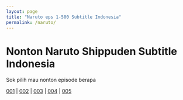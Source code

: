 ```yaml
---
layout: page
title: "Naruto eps 1-500 Subtitle Indonesia"
permalink: /naruto/
---
```


# Nonton Naruto Shippuden Subtitle Indonesia
Sok pilih mau nonton episode berapa

[001](/diah/001) | [002](/diah/002) | [003](/diah/003) | [004](/diah/004) | [005](/diah/005) 
